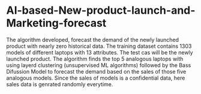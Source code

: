 # AI-based-New-product-launch-and-Marketing-forecast
The algorithm developed, forecast the demand of the newly launched product with nearly zero historical data. The training dataset contains 1303 models of different laptops with 13 attributes.
The test cas will be the newly launched product. The algorithm finds the top 5 analogous laptops with using layerd clustering (unsupervised ML algorithms) followed by the Bass Difussion Model to forecast the demand based on the sales of those five analogous models. Since the sales of models is a confidential data, here sales data is genrated randomly everytime.

